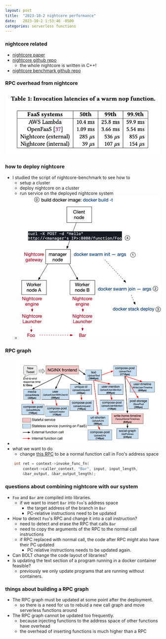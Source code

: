 ```yaml
---
layout: post
title:  "2023-10-2 nightcore performance"
date:   2023-10-2 1:53:46 -0500
categories: serverless functions
---
```

### nightcore related
- [nightcore paper](https://www.cs.utexas.edu/users/witchel/pubs/jia21asplos-nightcore.pdf)
- [nightcore github repo](https://github.com/ut-osa/nightcore)
	+ the whole nightcore is written in C++!
- [nightcore benchmark github repo](https://github.com/ut-osa/nightcore-benchmarks) 

### RPC overhead from nightcore
![RPC-overhead](/assets/2023-10-02/s1.png)

### how to deploy nightcore
- I studied the script of nightcore-benchmark to see how to 
	+ setup a cluster
	+ deploy nightcore on a cluster
	+ run service on the deployed nightcore system
	+ ![arch](/assets/2023-10-02/s2.png)

### RPC graph
- ![RPC graph](/assets/2023-10-02/s3.png)
- what we want to do
	+ change [this RPC](https://github.com/ut-osa/nightcore/blob/asplos-release/examples/c/foo.c#L39) to be a normal function call in Foo's address space

```c++
    int ret = context->invoke_func_fn(
        context->caller_context, "Bar", input, input_length,
        &bar_output, &bar_output_length);
```

### questions about combining nightcore with our system
- `Foo` and `Bar` are compiled into libraries.
	+ if we want to insert `Bar` into `Foo`'s address space
		* the target address of the branch in `Bar`
		* PC-relative instructions need to be updated
- How to detect `Foo`'s RPC and change it into a call instruction?
	+ need to detect and erase the RPC that calls `Bar`
	+ need to copy the arguments of the RPC to the normal call instructions
	+ if RPC replaced with normal call, the code after RPC might also have their PC updated
		- PC relative instructions needs to be updated again.
- Can BOLT change the code layout of libraries?
- Is updating the text section of a program running in a docker container feasible?
	+ previously we only update programs that are running without containers. 

### things about building a RPC graph
- The RPC graph must be updated at some point after the deployment.
	+ so there is a need for us to rebuid a new call graph and move serverless functions around
- The RPC graph cannot be updated too frequently. 
	+ because injecting functions to the address space of other functions have overhead
	+ the overhead of inserting functions is much higher than a RPC

	
